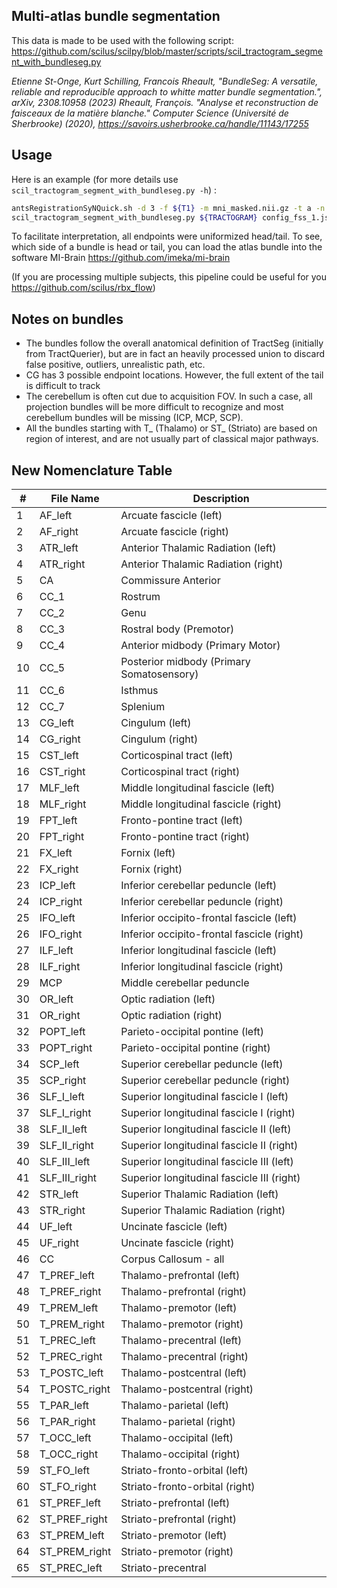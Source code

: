 ## Multi-atlas bundle segmentation

This data is made to be used with the following script:
https://github.com/scilus/scilpy/blob/master/scripts/scil_tractogram_segment_with_bundleseg.py


*Etienne St-Onge, Kurt Schilling, Francois Rheault, "BundleSeg: A versatile, reliable and reproducible approach to whitte matter bundle segmentation.", arXiv, 2308.10958 (2023)*
*Rheault, François. "Analyse et reconstruction de faisceaux de la matière blanche." Computer Science (Université de Sherbrooke) (2020), https://savoirs.usherbrooke.ca/handle/11143/17255*

## Usage
Here is an example (for more details use `scil_tractogram_segment_with_bundleseg.py -h`) :

```bash
antsRegistrationSyNQuick.sh -d 3 -f ${T1} -m mni_masked.nii.gz -t a -n 4
scil_tractogram_segment_with_bundleseg.py ${TRACTOGRAM} config_fss_1.json atlas/ output0GenericAffine.mat --out_dir ${OUTPUT_DIR}/ --log_level DEBUG --processes 8 --seeds 0 --inverse -f
```

To facilitate interpretation, all endpoints were uniformized head/tail. To see, which side of a bundle is head or tail, you can load the atlas bundle into the software MI-Brain https://github.com/imeka/mi-brain

(If you are processing multiple subjects, this pipeline could be useful for you https://github.com/scilus/rbx_flow)

## Notes on bundles
- The bundles follow the overall anatomical definition of TractSeg (initially from TractQuerier), but are in fact an heavily processed union to discard false positive, outliers, unrealistic path, etc.
- CG has 3 possible endpoint locations. However, the full extent of the tail is difficult to track 
- The cerebellum is often cut due to acquisition FOV. In such a case, all projection bundles will be more difficult to recognize and most cerebellum bundles will be missing (ICP, MCP, SCP).
- All the bundles starting with T_ (Thalamo) or ST_ (Striato) are based on region of interest, and are not usually part of classical major pathways.

## New Nomenclature Table

| #  | File Name      | Description                       |
|----|----------------|-----------------------------------|
| 1  | AF_left        | Arcuate fascicle (left)           |
| 2  | AF_right       | Arcuate fascicle (right)          |
| 3  | ATR_left       | Anterior Thalamic Radiation (left)|
| 4  | ATR_right      | Anterior Thalamic Radiation (right)|
| 5  | CA             | Commissure Anterior               |
| 6  | CC_1           | Rostrum                           |
| 7  | CC_2           | Genu                              |
| 8  | CC_3           | Rostral body (Premotor)           |
| 9  | CC_4           | Anterior midbody (Primary Motor)  |
| 10 | CC_5           | Posterior midbody (Primary Somatosensory) |
| 11 | CC_6           | Isthmus                           |
| 12 | CC_7           | Splenium                          |
| 13 | CG_left        | Cingulum (left)                   |
| 14 | CG_right       | Cingulum (right)                  |
| 15 | CST_left       | Corticospinal tract (left)        |
| 16 | CST_right      | Corticospinal tract (right)       |
| 17 | MLF_left       | Middle longitudinal fascicle (left) |
| 18 | MLF_right      | Middle longitudinal fascicle (right) |
| 19 | FPT_left       | Fronto-pontine tract (left)       |
| 20 | FPT_right      | Fronto-pontine tract (right)      |
| 21 | FX_left        | Fornix (left)                     |
| 22 | FX_right       | Fornix (right)                    |
| 23 | ICP_left       | Inferior cerebellar peduncle (left) |
| 24 | ICP_right      | Inferior cerebellar peduncle (right) |
| 25 | IFO_left       | Inferior occipito-frontal fascicle (left) |
| 26 | IFO_right      | Inferior occipito-frontal fascicle (right) |
| 27 | ILF_left       | Inferior longitudinal fascicle (left) |
| 28 | ILF_right      | Inferior longitudinal fascicle (right) |
| 29 | MCP            | Middle cerebellar peduncle        |
| 30 | OR_left        | Optic radiation (left)            |
| 31 | OR_right       | Optic radiation (right)           |
| 32 | POPT_left      | Parieto-occipital pontine (left)  |
| 33 | POPT_right     | Parieto-occipital pontine (right) |
| 34 | SCP_left       | Superior cerebellar peduncle (left) |
| 35 | SCP_right      | Superior cerebellar peduncle (right) |
| 36 | SLF_I_left     | Superior longitudinal fascicle I (left) |
| 37 | SLF_I_right    | Superior longitudinal fascicle I (right) |
| 38 | SLF_II_left    | Superior longitudinal fascicle II (left) |
| 39 | SLF_II_right   | Superior longitudinal fascicle II (right) |
| 40 | SLF_III_left   | Superior longitudinal fascicle III (left) |
| 41 | SLF_III_right  | Superior longitudinal fascicle III (right) |
| 42 | STR_left       | Superior Thalamic Radiation (left)|
| 43 | STR_right      | Superior Thalamic Radiation (right)|
| 44 | UF_left        | Uncinate fascicle (left)          |
| 45 | UF_right       | Uncinate fascicle (right)         |
| 46 | CC             | Corpus Callosum - all             |
| 47 | T_PREF_left    | Thalamo-prefrontal (left)         |
| 48 | T_PREF_right   | Thalamo-prefrontal (right)        |
| 49 | T_PREM_left    | Thalamo-premotor (left)           |
| 50 | T_PREM_right   | Thalamo-premotor (right)          |
| 51 | T_PREC_left    | Thalamo-precentral (left)         |
| 52 | T_PREC_right   | Thalamo-precentral (right)        |
| 53 | T_POSTC_left   | Thalamo-postcentral (left)        |
| 54 | T_POSTC_right  | Thalamo-postcentral (right)       |
| 55 | T_PAR_left     | Thalamo-parietal (left)           |
| 56 | T_PAR_right    | Thalamo-parietal (right)          |
| 57 | T_OCC_left     | Thalamo-occipital (left)          |
| 58 | T_OCC_right    | Thalamo-occipital (right)         |
| 59 | ST_FO_left     | Striato-fronto-orbital (left)     |
| 60 | ST_FO_right    | Striato-fronto-orbital (right)    |
| 61 | ST_PREF_left   | Striato-prefrontal (left)         |
| 62 | ST_PREF_right  | Striato-prefrontal (right)        |
| 63 | ST_PREM_left   | Striato-premotor (left)           |
| 64 | ST_PREM_right  | Striato-premotor (right)          |
| 65 | ST_PREC_left   | Striato-precentral
